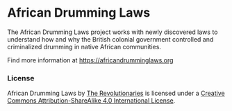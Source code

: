 # African Drumming Laws

The African Drumming Laws project works with newly discovered laws to understand how and why the British colonial government controlled and criminalized drumming in native African communities.

Find more information at https://africandrumminglaws.org

### License

African Drumming Laws by <a xmlns:cc="http://creativecommons.org/ns#" href="http://revolutionari.es" property="cc:attributionName" rel="cc:attributionURL">The Revolutionaries</a> is licensed under a <a rel="license" href="http://creativecommons.org/licenses/by-sa/4.0/">Creative Commons Attribution-ShareAlike 4.0 International License</a>.
